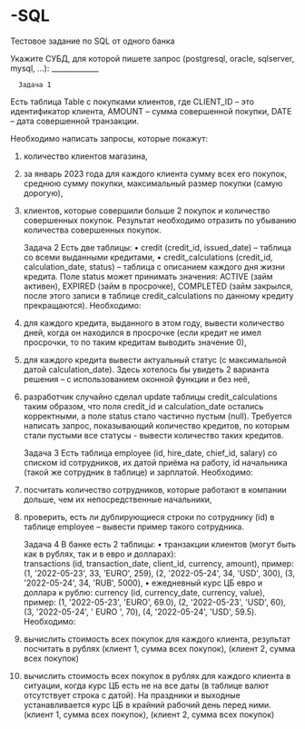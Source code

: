 # -SQL
Тестовое задание по SQL от одного банка

Укажите СУБД, для которой пишете запрос (postgresql, oracle, sqlserver, mysql, …): _____________

      Задача 1
 
Есть таблица Table с покупками клиентов, где 
CLIENT_ID –  это идентификатор клиента,
AMOUNT – сумма совершенной покупки,
DATE – дата совершенной транзакции.

Необходимо написать запросы, которые покажут:
1.	количество клиентов магазина,
2.	за январь 2023 года для каждого клиента сумму всех его покупок, среднюю сумму покупки, максимальный размер покупки (самую дорогую),
3.	клиентов, которые совершили больше 2 покупок и количество совершенных покупок. Результат необходимо отразить по убыванию количества совершенных покупок.

      Задача 2
Есть две таблицы:
•	credit (credit_id, issued_date) – таблица со всеми выданными кредитами,
•	credit_calculations (credit_id, calculation_date, status) – таблица с описанием каждого дня жизни кредита. Поле status может принимать значения: ACTIVE (займ активен), EXPIRED (займ в просрочке), COMPLETED (займ закрылся, после этого записи в таблице credit_calculations по данному кредиту прекращаются).
Необходимо:
1.	для каждого кредита, выданного в этом году, вывести количество дней, когда он находился в просрочке (если кредит не имел просрочки, то по таким кредитам выводить значение 0),
2.	для каждого кредита вывести актуальный статус (с максимальной датой calculation_date). Здесь хотелось бы увидеть 2 варианта решения – с использованием оконной функции и без неё,
3.	разработчик случайно сделал update таблицы credit_calculations таким образом, что поля credit_id и calculation_date остались корректными, а поле status стало частично пустым (null). Требуется написать запрос, показывающий количество кредитов, по которым стали пустыми все статусы - вывести количество таких кредитов.

      Задача 3
Есть таблица employee (id, hire_date, chief_id, salary) со списком id сотрудников, их датой приёма на работу, id начальника (такой же сотрудник в таблице) и зарплатой.
Необходимо:
1.	посчитать количество сотрудников, которые работают в компании дольше, чем их непосредственные начальники,
2.	проверить, есть ли дублирующиеся строки по сотруднику (id) в таблице employee – вывести пример такого сотрудника.

      Задача 4
В банке есть 2 таблицы:
•	транзакции клиентов (могут быть как в рублях, так и в евро и долларах):  
transactions (id, transaction_date, client_id, currency, amount), пример: 
(1, '2022-05-23', 33, 'EURO', 259), 
(2, '2022-05-24', 34, 'USD', 300),
(3, '2022-05-24', 34, 'RUB', 5000),
•	ежедневный курс ЦБ евро и доллара к рублю: currency (id, currency_date, currency, value), пример: 
(1, '2022-05-23', 'EURO', 69.0),
(2, '2022-05-23', 'USD', 60),
(3, '2022-05-24', ' EURO ', 70),
(4, '2022-05-24', 'USD', 59.5).
Необходимо:
1.	вычислить стоимость всех покупок для каждого клиента, результат посчитать в рублях
(клиент 1, сумма всех покупок),
(клиент 2, сумма всех покупок)
2.	вычислить стоимость всех покупок в рублях для каждого клиента в ситуации, когда курс ЦБ есть не на все даты (в таблице валют отсутствует строка с датой). На праздники и выходные устанавливается курс ЦБ в крайний рабочий день перед ними.
(клиент 1, сумма всех покупок),
(клиент 2, сумма всех покупок)

